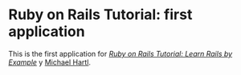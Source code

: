 # Ruby on Rails Tutorial: first application

This is the first application for
[*Ruby on Rails Tutorial: Learn Rails by Example*](http://railstutorial.org/)
y [Michael Hartl](http://michaelhartl.com/).